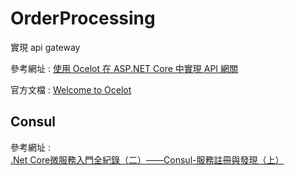 # OrderProcessing
實現 api gateway

參考網址 : [使用 Ocelot 在 ASP.NET Core 中實現 API 網關](https://auth0.com/blog/implementing-api-gateway-in-aspnet-core-with-ocelot/#The-Order-Processing-Microservices-Based-Application) 

官方文檔 : [Welcome to Ocelot](https://ocelot.readthedocs.io/en/latest/)

## Consul

參考網址 : [.Net Core微服務入門全紀錄（二）——Consul-服務註冊與發現（上）](https://iter01.com/511114.html)
